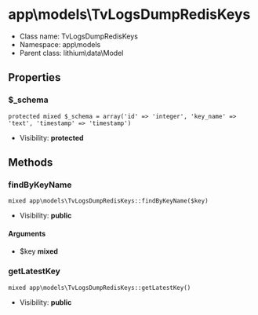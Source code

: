 app\models\TvLogsDumpRedisKeys
===============






* Class name: TvLogsDumpRedisKeys
* Namespace: app\models
* Parent class: lithium\data\Model





Properties
----------


### $_schema

    protected mixed $_schema = array('id' => 'integer', 'key_name' => 'text', 'timestamp' => 'timestamp')





* Visibility: **protected**


Methods
-------


### findByKeyName

    mixed app\models\TvLogsDumpRedisKeys::findByKeyName($key)





* Visibility: **public**


#### Arguments
* $key **mixed**



### getLatestKey

    mixed app\models\TvLogsDumpRedisKeys::getLatestKey()





* Visibility: **public**



